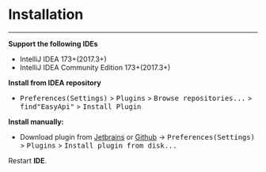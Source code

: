 # Installation

----

**Support the following IDEs**

- IntelliJ IDEA 173+(2017.3+)
- IntelliJ IDEA Community Edition 173+(2017.3+)

**Install from IDEA repository**
- <kbd>Preferences(Settings)</kbd> > <kbd>Plugins</kbd> > <kbd>Browse repositories...</kbd> > <kbd>find"EasyApi"</kbd> > <kbd>Install Plugin</kbd>

**Install manually:**
- Download plugin from [Jetbrains](https://plugins.jetbrains.com/plugin/12458-easyapi) or [Github](https://github.com/tangcent/easy-yapi/releases) -> <kbd>Preferences(Settings)</kbd> > <kbd>Plugins</kbd> > <kbd>Install plugin from disk...</kbd>

Restart **IDE**.

